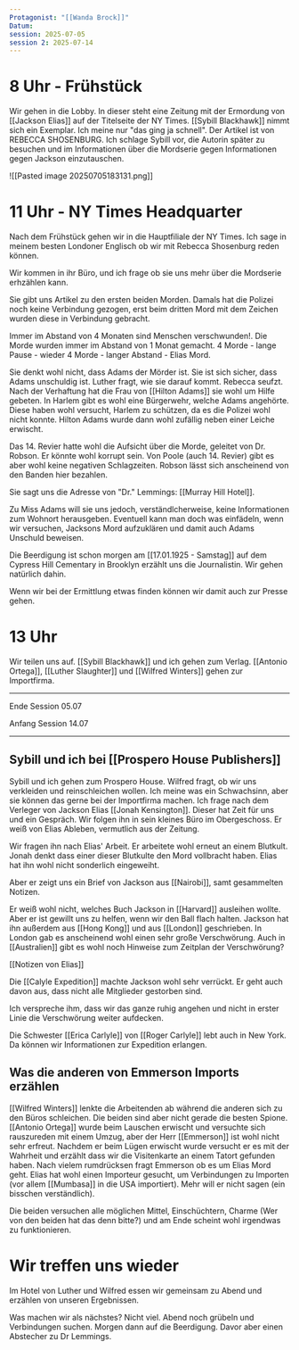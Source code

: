```yaml
---
Protagonist: "[[Wanda Brock]]"
Datum: 
session: 2025-07-05
session 2: 2025-07-14
---
```

# 8 Uhr - Frühstück
Wir gehen in die Lobby. In dieser steht eine Zeitung mit der Ermordung von [[Jackson Elias]] auf der Titelseite der NY Times. [[Sybill Blackhawk]] nimmt sich ein Exemplar. Ich meine nur "das ging ja schnell". Der Artikel ist von  REBECCA SHOSENBURG.  Ich schlage Sybill vor, die Autorin später zu besuchen und im Informationen über die Mordserie gegen Informationen gegen Jackson einzutauschen.

![[Pasted image 20250705183131.png]]



# 11 Uhr - NY Times Headquarter
Nach dem Frühstück gehen wir in die Hauptfiliale der NY Times. Ich sage in meinem besten Londoner Englisch ob wir mit Rebecca Shosenburg reden können. 

Wir kommen in ihr Büro, und ich frage ob sie uns mehr über die Mordserie erhzählen kann.


Sie gibt uns Artikel zu den ersten beiden Morden. Damals hat die Polizei noch keine Verbindung gezogen, erst beim dritten Mord mit dem Zeichen wurden diese in Verbindung gebracht.

Immer im Abstand von 4 Monaten sind Menschen verschwunden!.
Die Morde wurden immer im Abstand von 1 Monat gemacht. 4 Morde - lange Pause - wieder 4 Morde - langer Abstand - Elias Mord.

Sie denkt wohl nicht, dass Adams der Mörder ist. Sie ist sich sicher, dass Adams unschuldig ist. Luther fragt, wie sie darauf kommt. 
Rebecca seufzt. Nach der Verhaftung hat die Frau von [[Hilton Adams]] sie wohl um Hilfe gebeten. 
In Harlem gibt es wohl eine Bürgerwehr, welche Adams angehörte. Diese haben wohl versucht, Harlem zu schützen, da es die Polizei wohl nicht konnte.
Hilton Adams wurde dann wohl zufällig neben einer Leiche erwischt.

Das 14. Revier hatte wohl die Aufsicht über die Morde, geleitet von Dr. Robson. Er könnte wohl korrupt sein.
Von Poole (auch 14. Revier) gibt es aber wohl keine negativen Schlagzeiten.
Robson lässt sich anscheinend von den Banden hier bezahlen.

Sie sagt uns die Adresse von "Dr." Lemmings: [[Murray Hill Hotel]].

Zu Miss Adams will sie uns jedoch,  verständlcherweise, keine Informationen zum Wohnort herausgeben. Eventuell kann man doch was einfädeln, wenn wir versuchen, Jacksons Mord aufzuklären und damit auch Adams Unschuld beweisen.

Die Beerdigung ist schon morgen  am [[17.01.1925 - Samstag]] auf dem Cypress Hill Cementary in Brooklyn  erzählt uns die Journalistin. Wir gehen natürlich dahin.

Wenn wir bei der Ermittlung etwas finden können wir damit auch zur Presse gehen.

# 13 Uhr

Wir teilen uns auf. [[Sybill Blackhawk]] und ich gehen zum Verlag. [[Antonio Ortega]], [[Luther Slaughter]] und [[Wilfred Winters]] gehen zur Importfirma.

---

Ende Session 05.07


Anfang Session 14.07

---
 
## Sybill und ich bei [[Prospero House Publishers]]
 
 
 Sybill und ich gehen zum Prospero House. Wilfred fragt, ob wir uns verkleiden und reinschleichen wollen. Ich meine was ein Schwachsinn, aber sie können das gerne bei der Importfirma machen.
Ich frage nach dem Verleger von Jackson Elias [[Jonah Kensington]]. Dieser hat Zeit für uns und ein Gespräch. Wir folgen ihn in sein kleines Büro im Obergeschoss. Er weiß von Elias Ableben, vermutlich aus der Zeitung.

Wir fragen ihn nach Elias' Arbeit. Er arbeitete wohl erneut an einem Blutkult. Jonah denkt dass einer dieser Blutkulte den Mord vollbracht haben. Elias hat ihn wohl nicht sonderlich eingeweiht. 

Aber er zeigt uns ein Brief von Jackson aus [[Nairobi]], samt gesammelten Notizen.


Er weiß wohl nicht, welches Buch Jackson in [[Harvard]] ausleihen wollte. Aber er ist gewillt uns zu helfen, wenn wir den Ball flach halten. 
Jackson hat ihn außerdem aus [[Hong Kong]] und aus [[London]] geschrieben. In London gab es anscheinend wohl einen sehr große Verschwörung. Auch in [[Australien]] gibt es wohl noch Hinweise zum Zeitplan der Verschwörung?


[[Notizen von Elias]]




Die [[Calyle Expedition]] machte Jackson wohl sehr verrückt. Er geht auch davon aus, dass nicht alle Mitglieder gestorben sind.

Ich verspreche ihm, dass wir das ganze ruhig angehen und nicht in erster Linie die Verschwörung weiter aufdecken.

Die Schwester  [[Erica Carlyle]] von [[Roger Carlyle]] lebt auch in New York. Da können wir Informationen zur Expedition erlangen.


## Was die anderen von Emmerson Imports erzählen

[[Wilfred Winters]] lenkte die Arbeitenden ab während die anderen sich zu den Büros schleichen. Die beiden sind aber nicht gerade die besten Spione.
[[Antonio Ortega]] wurde beim Lauschen erwischt und versuchte sich rauszureden mit einem Umzug, aber der Herr [[Emmerson]] ist wohl nicht sehr erfreut.
Nachdem er beim Lügen erwischt wurde versucht er es mit der Wahrheit und erzählt dass wir die Visitenkarte an einem Tatort gefunden haben. 
Nach vielem rumdrücksen fragt Emmerson ob es um Elias Mord geht.
Elias hat wohl einen Importeur gesucht, um Verbindungen zu Importen (vor allem [[Mumbasa]] in die USA importiert).
Mehr will er nicht sagen (ein bisschen verständlich).


Die beiden versuchen alle möglichen Mittel, Einschüchtern, Charme (Wer von den beiden hat das denn bitte?) und am Ende scheint wohl irgendwas zu funktionieren.


# Wir treffen uns wieder
Im Hotel von Luther und Wilfred essen wir gemeinsam zu Abend und erzählen von unseren Ergebnissen.

Was machen wir als nächstes?
Nicht viel. Abend noch grübeln und Verbindungen suchen. Morgen dann auf die Beerdigung.
Davor aber einen Abstecher zu Dr Lemmings.








